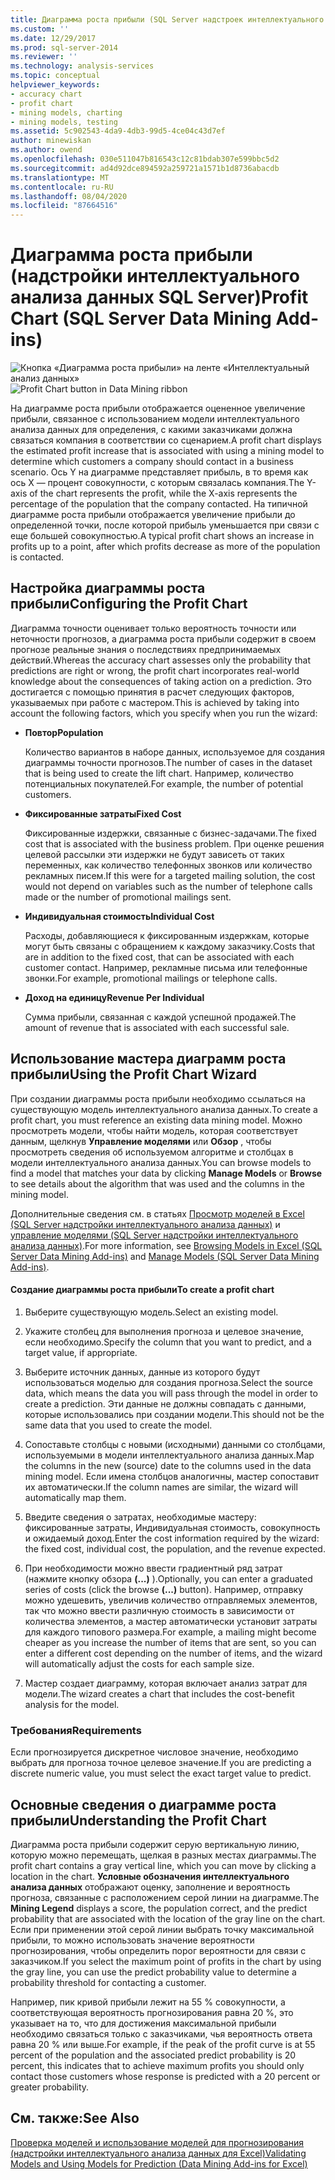 ```yaml
---
title: Диаграмма роста прибыли (SQL Server надстроек интеллектуального анализа данных) | Документация Майкрософт
ms.custom: ''
ms.date: 12/29/2017
ms.prod: sql-server-2014
ms.reviewer: ''
ms.technology: analysis-services
ms.topic: conceptual
helpviewer_keywords:
- accuracy chart
- profit chart
- mining models, charting
- mining models, testing
ms.assetid: 5c902543-4da9-4db3-99d5-4ce04c43d7ef
author: minewiskan
ms.author: owend
ms.openlocfilehash: 030e511047b816543c12c81bdab307e599bbc5d2
ms.sourcegitcommit: ad4d92dce894592a259721a1571b1d8736abacdb
ms.translationtype: MT
ms.contentlocale: ru-RU
ms.lasthandoff: 08/04/2020
ms.locfileid: "87664516"
---
```

# <a name="profit-chart-sql-server-data-mining-add-ins"></a><span data-ttu-id="72873-102">Диаграмма роста прибыли (надстройки интеллектуального анализа данных SQL Server)</span><span class="sxs-lookup"><span data-stu-id="72873-102">Profit Chart (SQL Server Data Mining Add-ins)</span></span>
  <span data-ttu-id="72873-103">![Кнопка «Диаграмма роста прибыли» на ленте «Интеллектуальный анализ данных»](media/dmc-profitchart.gif "Кнопка «Диаграмма роста прибыли» на ленте «Интеллектуальный анализ данных»")</span><span class="sxs-lookup"><span data-stu-id="72873-103">![Profit Chart button in Data Mining ribbon](media/dmc-profitchart.gif "Profit Chart button in Data Mining ribbon")</span></span>  
  
 <span data-ttu-id="72873-104">На диаграмме роста прибыли отображается оцененное увеличение прибыли, связанное с использованием модели интеллектуального анализа данных для определения, с какими заказчиками должна связаться компания в соответствии со сценарием.</span><span class="sxs-lookup"><span data-stu-id="72873-104">A profit chart displays the estimated profit increase that is associated with using a mining model to determine which customers a company should contact in a business scenario.</span></span> <span data-ttu-id="72873-105">Ось Y на диаграмме представляет прибыль, в то время как ось X — процент совокупности, с которым связалась компания.</span><span class="sxs-lookup"><span data-stu-id="72873-105">The Y-axis of the chart represents the profit, while the X-axis represents the percentage of the population that the company contacted.</span></span> <span data-ttu-id="72873-106">На типичной диаграмме роста прибыли отображается увеличение прибыли до определенной точки, после которой прибыль уменьшается при связи с еще большей совокупностью.</span><span class="sxs-lookup"><span data-stu-id="72873-106">A typical profit chart shows an increase in profits up to a point, after which profits decrease as more of the population is contacted.</span></span>  
  
## <a name="configuring-the-profit-chart"></a><span data-ttu-id="72873-107">Настройка диаграммы роста прибыли</span><span class="sxs-lookup"><span data-stu-id="72873-107">Configuring the Profit Chart</span></span>  
 <span data-ttu-id="72873-108">Диаграмма точности оценивает только вероятность точности или неточности прогнозов, а диаграмма роста прибыли содержит в своем прогнозе реальные знания о последствиях предпринимаемых действий.</span><span class="sxs-lookup"><span data-stu-id="72873-108">Whereas the accuracy chart assesses only the probability that predictions are right or wrong, the profit chart incorporates real-world knowledge about the consequences of taking action on a prediction.</span></span> <span data-ttu-id="72873-109">Это достигается с помощью принятия в расчет следующих факторов, указываемых при работе с мастером.</span><span class="sxs-lookup"><span data-stu-id="72873-109">This is achieved by taking into account the following factors, which you specify when you run the wizard:</span></span>  
  
-   <span data-ttu-id="72873-110">**Повтор**</span><span class="sxs-lookup"><span data-stu-id="72873-110">**Population**</span></span>  
  
     <span data-ttu-id="72873-111">Количество вариантов в наборе данных, используемое для создания диаграммы точности прогнозов.</span><span class="sxs-lookup"><span data-stu-id="72873-111">The number of cases in the dataset that is being used to create the lift chart.</span></span> <span data-ttu-id="72873-112">Например, количество потенциальных покупателей.</span><span class="sxs-lookup"><span data-stu-id="72873-112">For example, the number of potential customers.</span></span>  
  
-   <span data-ttu-id="72873-113">**Фиксированные затраты**</span><span class="sxs-lookup"><span data-stu-id="72873-113">**Fixed Cost**</span></span>  
  
     <span data-ttu-id="72873-114">Фиксированные издержки, связанные с бизнес-задачами.</span><span class="sxs-lookup"><span data-stu-id="72873-114">The fixed cost that is associated with the business problem.</span></span> <span data-ttu-id="72873-115">При оценке решения целевой рассылки эти издержки не будут зависеть от таких переменных, как количество телефонных звонков или количество рекламных писем.</span><span class="sxs-lookup"><span data-stu-id="72873-115">If this were for a targeted mailing solution, the cost would not depend on variables such as the number of telephone calls made or the number of promotional mailings sent.</span></span>  
  
-   <span data-ttu-id="72873-116">**Индивидуальная стоимость**</span><span class="sxs-lookup"><span data-stu-id="72873-116">**Individual Cost**</span></span>  
  
     <span data-ttu-id="72873-117">Расходы, добавляющиеся к фиксированным издержкам, которые могут быть связаны с обращением к каждому заказчику.</span><span class="sxs-lookup"><span data-stu-id="72873-117">Costs that are in addition to the fixed cost, that can be associated with each customer contact.</span></span> <span data-ttu-id="72873-118">Например, рекламные письма или телефонные звонки.</span><span class="sxs-lookup"><span data-stu-id="72873-118">For example, promotional mailings or telephone calls.</span></span>  
  
-   <span data-ttu-id="72873-119">**Доход на единицу**</span><span class="sxs-lookup"><span data-stu-id="72873-119">**Revenue Per Individual**</span></span>  
  
     <span data-ttu-id="72873-120">Сумма прибыли, связанная с каждой успешной продажей.</span><span class="sxs-lookup"><span data-stu-id="72873-120">The amount of revenue that is associated with each successful sale.</span></span>  
  
## <a name="using-the-profit-chart-wizard"></a><span data-ttu-id="72873-121">Использование мастера диаграмм роста прибыли</span><span class="sxs-lookup"><span data-stu-id="72873-121">Using the Profit Chart Wizard</span></span>  
 <span data-ttu-id="72873-122">При создании диаграммы роста прибыли необходимо ссылаться на существующую модель интеллектуального анализа данных.</span><span class="sxs-lookup"><span data-stu-id="72873-122">To create a profit chart, you must reference an existing data mining model.</span></span> <span data-ttu-id="72873-123">Можно просмотреть модели, чтобы найти модель, которая соответствует данным, щелкнув **Управление моделями** или **Обзор** , чтобы просмотреть сведения об используемом алгоритме и столбцах в модели интеллектуального анализа данных.</span><span class="sxs-lookup"><span data-stu-id="72873-123">You can browse models to find a model that matches your data by clicking **Manage Models** or **Browse** to see details about the algorithm that was used and the columns in the mining model.</span></span>  
  
 <span data-ttu-id="72873-124">Дополнительные сведения см. в статьях [Просмотр моделей в Excel &#40;SQL Server надстройки интеллектуального анализа данных&#41;](browsing-models-in-excel-sql-server-data-mining-add-ins.md) и [управление моделями &#40;SQL Server надстройки интеллектуального анализа данных&#41;](manage-models-sql-server-data-mining-add-ins.md).</span><span class="sxs-lookup"><span data-stu-id="72873-124">For more information, see [Browsing Models in Excel &#40;SQL Server Data Mining Add-ins&#41;](browsing-models-in-excel-sql-server-data-mining-add-ins.md) and [Manage Models &#40;SQL Server Data Mining Add-ins&#41;](manage-models-sql-server-data-mining-add-ins.md).</span></span>  
  
#### <a name="to-create-a-profit-chart"></a><span data-ttu-id="72873-125">Создание диаграммы роста прибыли</span><span class="sxs-lookup"><span data-stu-id="72873-125">To create a profit chart</span></span>  
  
1.  <span data-ttu-id="72873-126">Выберите существующую модель.</span><span class="sxs-lookup"><span data-stu-id="72873-126">Select an existing model.</span></span>  
  
2.  <span data-ttu-id="72873-127">Укажите столбец для выполнения прогноза и целевое значение, если необходимо.</span><span class="sxs-lookup"><span data-stu-id="72873-127">Specify the column that you want to predict, and a target value, if appropriate.</span></span>  
  
3.  <span data-ttu-id="72873-128">Выберите источник данных, данные из которого будут использоваться моделью для создания прогноза.</span><span class="sxs-lookup"><span data-stu-id="72873-128">Select the source data, which means the data you will pass through the model in order to create a prediction.</span></span> <span data-ttu-id="72873-129">Эти данные не должны совпадать с данными, которые использовались при создании модели.</span><span class="sxs-lookup"><span data-stu-id="72873-129">This should not be the same data that you used to create the model.</span></span>  
  
4.  <span data-ttu-id="72873-130">Сопоставьте столбцы с новыми (исходными) данными со столбцами, используемыми в модели интеллектуального анализа данных.</span><span class="sxs-lookup"><span data-stu-id="72873-130">Map the columns in the new (source) date to the columns used in the data mining model.</span></span> <span data-ttu-id="72873-131">Если имена столбцов аналогичны, мастер сопоставит их автоматически.</span><span class="sxs-lookup"><span data-stu-id="72873-131">If the column names are similar, the wizard will automatically map them.</span></span>  
  
5.  <span data-ttu-id="72873-132">Введите сведения о затратах, необходимые мастеру: фиксированные затраты, Индивидуальная стоимость, совокупность и ожидаемый доход.</span><span class="sxs-lookup"><span data-stu-id="72873-132">Enter the cost information required by the wizard: the fixed cost, individual cost, the population, and the revenue expected.</span></span>  
  
6.  <span data-ttu-id="72873-133">При необходимости можно ввести градиентный ряд затрат (нажмите кнопку обзора **(...)** ).</span><span class="sxs-lookup"><span data-stu-id="72873-133">Optionally, you can enter a graduated series of costs (click the browse **(...)** button).</span></span> <span data-ttu-id="72873-134">Например, отправку можно удешевить, увеличив количество отправляемых элементов, так что можно ввести различную стоимость в зависимости от количества элементов, а мастер автоматически установит затраты для каждого типового размера.</span><span class="sxs-lookup"><span data-stu-id="72873-134">For example, a mailing might become cheaper as you increase the number of items that are sent, so you can enter a different cost depending on the number of items, and the wizard will automatically adjust the costs for each sample size.</span></span>  
  
7.  <span data-ttu-id="72873-135">Мастер создает диаграмму, которая включает анализ затрат для модели.</span><span class="sxs-lookup"><span data-stu-id="72873-135">The wizard creates a chart that includes the cost-benefit analysis for the model.</span></span>  
  
### <a name="requirements"></a><span data-ttu-id="72873-136">Требования</span><span class="sxs-lookup"><span data-stu-id="72873-136">Requirements</span></span>  
 <span data-ttu-id="72873-137">Если прогнозируется дискретное числовое значение, необходимо выбрать для прогноза точное целевое значение.</span><span class="sxs-lookup"><span data-stu-id="72873-137">If you are predicting a discrete numeric value, you must select the exact target value to predict.</span></span>  
  
## <a name="understanding-the-profit-chart"></a><span data-ttu-id="72873-138">Основные сведения о диаграмме роста прибыли</span><span class="sxs-lookup"><span data-stu-id="72873-138">Understanding the Profit Chart</span></span>  
 <span data-ttu-id="72873-139">Диаграмма роста прибыли содержит серую вертикальную линию, которую можно перемещать, щелкая в разных местах диаграммы.</span><span class="sxs-lookup"><span data-stu-id="72873-139">The profit chart contains a gray vertical line, which you can move by clicking a location in the chart.</span></span> <span data-ttu-id="72873-140">**Условные обозначения интеллектуального анализа данных** отображают оценку, заполнение и вероятность прогноза, связанные с расположением серой линии на диаграмме.</span><span class="sxs-lookup"><span data-stu-id="72873-140">The **Mining Legend** displays a score, the population correct, and the predict probability that are associated with the location of the gray line on the chart.</span></span> <span data-ttu-id="72873-141">Если при применении этой серой линии выбрать точку максимальной прибыли, то можно использовать значение вероятности прогнозирования, чтобы определить порог вероятности для связи с заказчиком.</span><span class="sxs-lookup"><span data-stu-id="72873-141">If you select the maximum point of profits in the chart by using the gray line, you can use the predict probability value to determine a probability threshold for contacting a customer.</span></span>  
  
 <span data-ttu-id="72873-142">Например, пик кривой прибыли лежит на 55 % совокупности, а соответствующая вероятность прогнозирования равна 20 %, это указывает на то, что для достижения максимальной прибыли необходимо связаться только с заказчиками, чья вероятность ответа равна 20 % или выше.</span><span class="sxs-lookup"><span data-stu-id="72873-142">For example, if the peak of the profit curve is at 55 percent of the population and the associated predict probability is 20 percent, this indicates that to achieve maximum profits you should only contact those customers whose response is predicted with a 20 percent or greater probability.</span></span>  
  
## <a name="see-also"></a><span data-ttu-id="72873-143">См. также:</span><span class="sxs-lookup"><span data-stu-id="72873-143">See Also</span></span>  
 [<span data-ttu-id="72873-144">Проверка моделей и использование моделей для прогнозирования &#40;надстройки интеллектуального анализа данных для Excel&#41;</span><span class="sxs-lookup"><span data-stu-id="72873-144">Validating Models and Using Models for Prediction &#40;Data Mining Add-ins for Excel&#41;</span></span>](validating-models-and-using-models-for-prediction-data-mining-add-ins-for-excel.md)  
  
  
